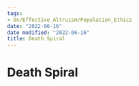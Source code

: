 ```yaml
---
tags:
- On/Effective_Altruism/Population_Ethics
date: "2022-06-16"
date modified: "2022-06-16"
title: Death Spiral
---
```


# Death Spiral

